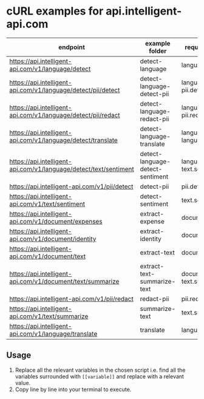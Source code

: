 # cURL examples for api.intelligent-api.com

| endpoint                                                          | example folder                   | required scopes                         |
| ----------------------------------------------------------------- | -------------------------------- | --------------------------------------- |
| https://api.intelligent-api.com/v1/language/detect                | detect-language                  | language.detect                         |
| https://api.intelligent-api.com/v1/language/detect/pii/detect     | detect-language-detect-pii       | language.detect<br />pii.detect         |
| https://api.intelligent-api.com/v1/language/detect/pii/redact     | detect-language-redact-pii       | language.detect<br />pii.redact         |
| https://api.intelligent-api.com/v1/language/detect/translate      | detect-language-translate        | language.detect<br />language.translate |
| https://api.intelligent-api.com/v1/language/detect/text/sentiment | detect-language-detect-sentiment | language.detect<br />text.sentiment     |
| https://api.intelligent-api.com/v1/pii/detect                     | detect-pii                       | pii.detect                              |
| https://api.intelligent-api.com/v1/text/sentiment                 | detect-sentiment                 | text.sentiment                          |
| https://api.intelligent-api.com/v1/document/expenses              | extract-expense                  | document.expense                        |
| https://api.intelligent-api.com/v1/document/identity              | extract-identity                 | document.identity                       |
| https://api.intelligent-api.com/v1/document/text                  | extract-text                     | document.text                           |
| https://api.intelligent-api.com/v1/document/text/summarize        | extract-text-summarize-text      | document.text<br />text.summarize       |
| https://api.intelligent-api.com/v1/pii/redact                     | redact-pii                       | pii.redact                              |
| https://api.intelligent-api.com/v1/text/summarize                 | summarize-text                   | text.summarize                          |
| https://api.intelligent-api.com/v1/language/translate             | translate                        | language.translate                      |

## Usage

1. Replace all the relevant variables in the chosen script i.e. find all the variables surrounded with `[[variable]]` and replace with a relevant value.
2. Copy line by line into your terminal to execute.
